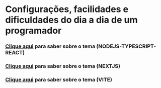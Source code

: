 # Configurações, facilidades e dificuldades do dia a dia de um programador

### **[Clique aqui](NODEJS-TYPESCRIPT-REACT.md)** para saber sobre o tema (NODEJS-TYPESCRIPT-REACT) 

### **[Clique aqui](NEXTJS.md)** para saber sobre o tema (NEXTJS) 

### **[Clique aqui](VITE.md)** para saber sobre o tema (VITE) 

